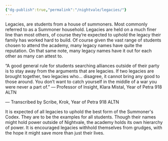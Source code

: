 ```yaml
---
{"dg-publish":true,"permalink":"/nightvale/legacies/"}
---
```



Legacies, are students from a house of summoners. Most commonly referred to as a Summoner household. Legacies are held on a much finer line than most others, of course they’re expected to uphold the legacy their family has worked hard to build. Of course given the vast range of students chosen to attend the academy, many legacy names have quite the reputation. On that same note, many legacy names have it out for each other as many can attest to.


“A good general rule for students searching alliances outside of their party is to stay away from the arguments that are legacies. If two legacies are brought together, two legacies who… disagree, it cannot bring any good to those around. You don’t want to catch yourself in the middle of a war you were never a part of.” — Professor of Insight, Klara Mistal, Year of Petra 918 ALTN

— Transcribed by Scribe, Krok, Year of Petra 918 ALTN


It is expected of all legacies to uphold the best form of the Summoner's Codex. They are to be the examples for all students. Though their names might hold power outside of Nightvale, the academy holds its own hierarchy of power. It is encouraged legacies withhold themselves from grudges, with the hope it might save more than just their lives.

  

